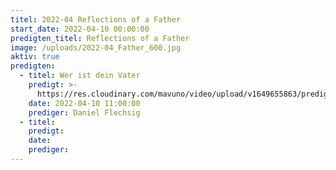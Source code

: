 ```yaml
---
titel: 2022-04 Reflections of a Father
start_date: 2022-04-10 00:00:00
predigten_titel: Reflections of a Father
image: /uploads/2022-04_Father_600.jpg
aktiv: true
predigten:
  - titel: Wer ist dein Vater
    predigt: >-
      https://res.cloudinary.com/mavuno/video/upload/v1649655863/predigten/2022-04%20Reflections%20of%20a%20Father/2022-04-10_GoDi_Mavuno_Berlin_-_Reflections_of_a_Father_1.mp3
    date: 2022-04-10 11:00:00
    prediger: Daniel Flechsig
  - titel:
    predigt:
    date:
    prediger:
---
```

